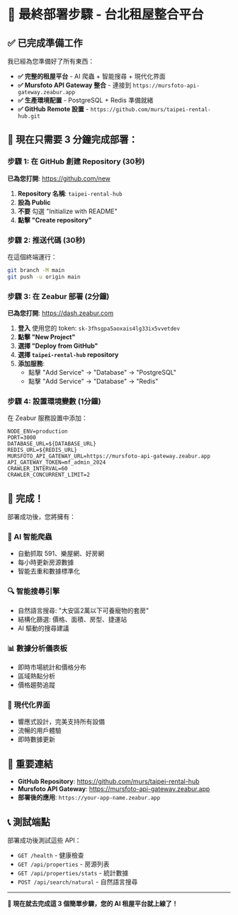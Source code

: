 # 🚀 最終部署步驟 - 台北租屋整合平台

## ✅ 已完成準備工作

我已經為您準備好了所有東西：

- **✅ 完整的租屋平台** - AI 爬蟲 + 智能搜尋 + 現代化界面
- **✅ Mursfoto API Gateway 整合** - 連接到 `https://mursfoto-api-gateway.zeabur.app`
- **✅ 生產環境配置** - PostgreSQL + Redis 準備就緒
- **✅ GitHub Remote 設置** - `https://github.com/murs/taipei-rental-hub.git`

## 🎯 現在只需要 3 分鐘完成部署：

### 步驟 1: 在 GitHub 創建 Repository (30秒)

**已為您打開**: https://github.com/new

1. **Repository 名稱**: `taipei-rental-hub`
2. **設為 Public**
3. **不要** 勾選 "Initialize with README"  
4. **點擊 "Create repository"**

### 步驟 2: 推送代碼 (30秒)

在這個終端運行：
```bash
git branch -M main
git push -u origin main
```

### 步驟 3: 在 Zeabur 部署 (2分鐘)

**已為您打開**: https://dash.zeabur.com

1. **登入** 使用您的 token: `sk-3fhsgpa5aoxais4lg33ix5vvetdev`
2. **點擊 "New Project"**
3. **選擇 "Deploy from GitHub"**
4. **選擇 `taipei-rental-hub` repository**
5. **添加服務**:
   - 點擊 "Add Service" → "Database" → "PostgreSQL"
   - 點擊 "Add Service" → "Database" → "Redis"

### 步驟 4: 設置環境變數 (1分鐘)

在 Zeabur 服務設置中添加：

```env
NODE_ENV=production
PORT=3000
DATABASE_URL=${DATABASE_URL}
REDIS_URL=${REDIS_URL}
MURSFOTO_API_GATEWAY_URL=https://mursfoto-api-gateway.zeabur.app
API_GATEWAY_TOKEN=mf_admin_2024
CRAWLER_INTERVAL=60
CRAWLER_CONCURRENT_LIMIT=2
```

## 🎉 完成！

部署成功後，您將擁有：

### 🤖 AI 智能爬蟲
- 自動抓取 591、樂屋網、好房網
- 每小時更新房源數據
- 智能去重和數據標準化

### 🔍 智能搜尋引擎  
- 自然語言搜尋: "大安區2萬以下可養寵物的套房"
- 結構化篩選: 價格、面積、房型、捷運站
- AI 驅動的搜尋建議

### 📊 數據分析儀表板
- 即時市場統計和價格分布
- 區域熱點分析
- 價格趨勢追蹤

### 📱 現代化界面
- 響應式設計，完美支持所有設備
- 流暢的用戶體驗
- 即時數據更新

## 🔗 重要連結

- **GitHub Repository**: https://github.com/murs/taipei-rental-hub
- **Mursfoto API Gateway**: https://mursfoto-api-gateway.zeabur.app
- **部署後的應用**: `https://your-app-name.zeabur.app`

## 📞 測試端點

部署成功後測試這些 API：
- `GET /health` - 健康檢查
- `GET /api/properties` - 房源列表
- `GET /api/properties/stats` - 統計數據
- `POST /api/search/natural` - 自然語言搜尋

---

**🎯 現在就去完成這 3 個簡單步驟，您的 AI 租屋平台就上線了！**